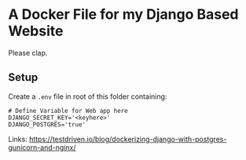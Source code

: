# A Docker File for my Django Based Website

Please clap.

## Setup
Create a `.env` file in root of this folder containing:
```
# Define Variable for Web app here
DJANGO_SECRET_KEY='<keyhere>'
DJANGO_POSTGRES='true'
```
Links:
https://testdriven.io/blog/dockerizing-django-with-postgres-gunicorn-and-nginx/